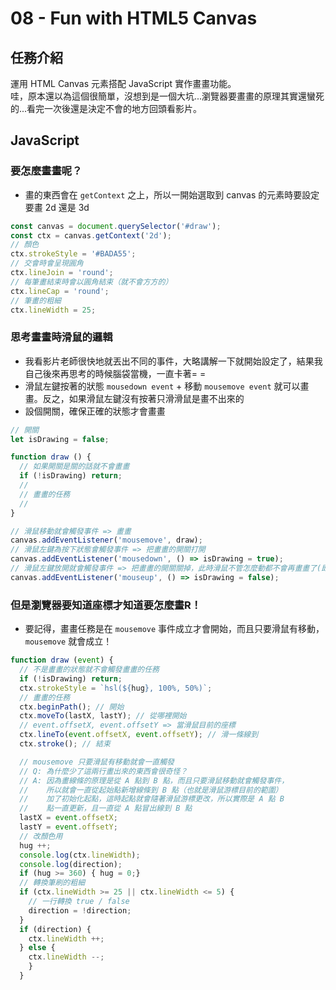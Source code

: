 # 08 - Fun with HTML5 Canvas
## 任務介紹
運用 HTML Canvas 元素搭配 JavaScript 實作畫畫功能。<br>
哇，原本還以為這個很簡單，沒想到是一個大坑...瀏覽器要畫畫的原理其實還蠻死的...看完一次後還是決定不會的地方回頭看影片。
## JavaScript
### 要怎麼畫畫呢？
- 畫的東西會在 `getContext` 之上，所以一開始選取到 canvas 的元素時要設定要畫 2d 還是 3d
```javaScript
const canvas = document.querySelector('#draw');
const ctx = canvas.getContext('2d');
// 顏色
ctx.strokeStyle = '#BADA55';
// 交會時會呈現圓角
ctx.lineJoin = 'round';
// 每筆畫結束時會以圓角結束（就不會方方的）
ctx.lineCap = 'round';
// 筆畫的粗細
ctx.lineWidth = 25;
```
### 思考畫畫時滑鼠的邏輯
- 我看影片老師很快地就丟出不同的事件，大略講解一下就開始設定了，結果我自己後來再思考的時候腦袋當機，一直卡著= =
- 滑鼠左鍵按著的狀態 `mousedown event` + 移動 `mousemove event` 就可以畫畫。反之，如果滑鼠左鍵沒有按著只滑滑鼠是畫不出來的
- 設個開關，確保正確的狀態才會畫畫
```javaScript
// 開關
let isDrawing = false; 

function draw () {
  // 如果開關是關的話就不會畫畫
  if (!isDrawing) return;
  //
  // 畫畫的任務
  //
}

// 滑鼠移動就會觸發事件 => 畫畫
canvas.addEventListener('mousemove', draw);
// 滑鼠左鍵為按下狀態會觸發事件 => 把畫畫的開關打開
canvas.addEventListener('mousedown', () => isDrawing = true);
// 滑鼠左鍵放開就會觸發事件 => 把畫畫的開關關掉，此時滑鼠不管怎麼動都不會再畫畫了(即使有觸發滑鼠移動的事件)
canvas.addEventListener('mouseup', () => isDrawing = false);
```
### 但是瀏覽器要知道座標才知道要怎麼畫R！
- 要記得，畫畫任務是在 `mousemove` 事件成立才會開始，而且只要滑鼠有移動，`mousemove` 就會成立！
```javaScript
function draw (event) {
  // 不是畫畫的狀態就不會觸發畫畫的任務
  if (!isDrawing) return;
  ctx.strokeStyle = `hsl(${hug}, 100%, 50%)`;
  // 畫畫的任務
  ctx.beginPath(); // 開始
  ctx.moveTo(lastX, lastY); // 從哪裡開始
  // event.offsetX, event.offsetY => 當滑鼠目前的座標
  ctx.lineTo(event.offsetX, event.offsetY); // 滑一條線到 
  ctx.stroke(); // 結束

  // mousemove 只要滑鼠有移動就會一直觸發
  // Q: 為什麼少了這兩行畫出來的東西會很奇怪？
  // A: 因為畫線條的原理是從 A 點到 B 點，而且只要滑鼠移動就會觸發事件，
  //    所以就會一直從起始點新增線條到 B 點（也就是滑鼠游標目前的範圍）
  //    加了初始化起點，這時起點就會隨著滑鼠游標更改，所以實際是 A 點 B
  //    點一直更新，且一直從 A 點冒出線到 B 點
  lastX = event.offsetX;
  lastY = event.offsetY;
  // 改顏色用
  hug ++;
  console.log(ctx.lineWidth);
  console.log(direction);
  if (hug >= 360) { hug = 0;}
  // 轉換筆刷的粗細
  if (ctx.lineWidth >= 25 || ctx.lineWidth <= 5) {
    // 一行轉換 true / false 
    direction = !direction;
  }
  if (direction) {
    ctx.lineWidth ++;
  } else {
    ctx.lineWidth --;
    }
  }

```

